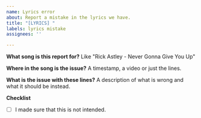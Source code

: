 ```yaml
---
name: Lyrics error
about: Report a mistake in the lyrics we have.
title: "[LYRICS] "
labels: lyrics mistake
assignees: ''

---
```


**What song is this report for?**
Like "Rick Astley - Never Gonna Give You Up"

**Where in the song is the issue?**
A timestamp, a video or just the lines.

**What is the issue with these lines?**
A description of what is wrong and what it should be instead.

**Checklist**
<!-- replace these with [X] to make them checked -->
- [ ] I made sure that this is not intended.
